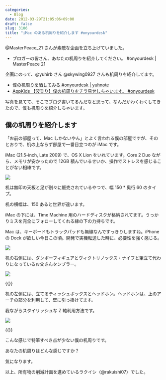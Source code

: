 ```yaml
---
categories:
  - Blog
date: 2012-03-29T21:05:06+09:00
draft: false
slug: 3106
title: "iMac のある机周りを紹介します #onyourdesk"
---
```


@MasterPeace_21 さんが素敵な企画を立ち上げていました。

* ブロガーの皆さん、あなたの机周りを紹介してください。 #onyourdesk | MasterPeace 21

企画にのって、@yuhirb さん  @skywing0927 さんも机周りを紹介してます。

* [僕の机周りを晒してみる #onyourdesk | yuhnote](http://yuhnote.com/2012/03/27/onyourdesk/)
* [AppKids 【波乗り】僕の机周りをチラ見せしちゃいます。 #onyourdesk](http://www.appkids.net/Entry/61/)

写真を見てて、そこでブログ書いてるんだなと思って、なんだかわくわくしてきたので、僕も机周りを紹介しちゃいます。

## 僕の机周りを紹介します

「お前の部屋って、Mac しかないやん」とよく言われる僕の部屋ですが、そのとおりで、机の上ならず部屋で一番目立つのが iMac です。

iMac (21.5-inch, Late 2009) で、OS X Lion をいれています。Core 2 Duo ながら、メモリが安かったので 12GB 積んでいるせいか、操作でストレスを感じることがない相棒です。

![](/images/2012/03/3106_1.jpg)

机は無印の天板と足が別々に販売されているやつで、幅 150 * 奥行 60 のタイプ。

机の横幅は、150 あると世界が違います。

iMac の下には、Time Machine 用のハードディスクが格納されてます。うっかりミスを完全にフォローしてくれる縁の下の力持ちです。

Mac は、キーボードもトラックパッドも無線なんですっきりしますね。iPhone の Dock が欲しい今日この頃。開発で実機転送した時に、必要性を強く感じる。

![](/images/2012/03/3106_2.jpg)

机の右側には、ダンボーフィギュアとヴィクトリノックス・ナイフと筆立て代わりになっているお父さんタンブラー。

![](/images/2012/03/3106_3.jpg)

{{<amazon id="B001R23RS2" title="リボルテック ダンボー・ミニ Amazon.co.jpボックスバージョン" src="http://ecx.images-amazon.com/images/I/4150qW12FTL._SL160_.jpg">}}

机の左側には、立てるティッシュボックスとヘッドホン。ヘッドホンは、上のアーチの部分を利用して、壁に引っ掛けてます。

我ながらスタイリッシュな Z 軸利用方法です。

![](/images/2012/03/3106_4.jpg)

{{<amazon id="B000WOSX76" title="DUENDE STAND! ABS ティッシュケース ホワイト" src="http://ecx.images-amazon.com/images/I/31DNlbLlnNL._SL160_.jpg">}}

こんな感じで特筆すべき点が少ない僕の机周りです。

あなたの机周りはどんな感じですか？

気になります。

以上、所有物の削減計画を進めているラクイシ（@rakuishi07）でした。
